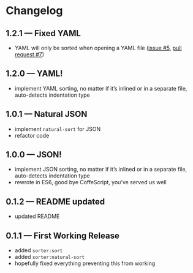 # Changelog

## 1.2.1 — Fixed YAML

* YAML will only be sorted when opening a YAML file ([issue #5](https://github.com/dodekeract/atom-sorter/issues/5), [pull request #7](https://github.com/dodekeract/atom-sorter/pull/7))

## 1.2.0 — YAML!

* implement YAML sorting, no matter if it’s inlined or in a separate file, auto-detects indentation type

## 1.0.1 — Natural JSON

* implement `natural-sort` for JSON
* refactor code

## 1.0.0 — JSON!

* implement JSON sorting, no matter if it’s inlined or in a separate file, auto-detects indentation type
* rewrote in ES6, good bye CoffeScript, you’ve served us well

## 0.1.2 — README updated

* updated README

## 0.1.1 — First Working Release

* added `sorter:sort`
* added `sorter:natural-sort`
* hopefully fixed everything preventing this from working
